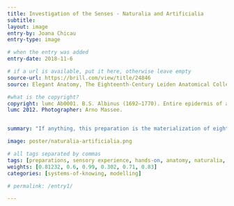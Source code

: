 ```yaml
---
title: Investigation of the Senses - Naturalia and Artificialia
subtitle:
layout: image
entry-by: Joana Chicau
entry-type: image

# when the entry was added
entry-date: 2018-11-6

# if a url is available, put it here, otherwise leave empty
source-url: https://brill.com/view/title/24846
source: Elegant Anatomy, The Eighteenth-Century Leiden Anatomical Collections. Marieke M. A. Hendriksen (2015)

#what is the copyright?
copyright: lumc Ab0001. B.S. Albinus (1692–1770). Entire epidermis of a child's hand, removed from the hand like a glove. Tied and hung from a sprig of Aster Africanus. (Epidermis now on bottom of phial.) Anatomisch Museum
lumc 2012. Photographer: Arno Massee.


summary: "If anything, this preparation is the materialization of eighteenth-century aesthesis: it is both the result of the practical hands-on investigation of the senses, something which can only be done through sensory perception, and of seeking beauty and perfection in nature and sensory experience. (...) The addition of naturalia and artificialia to preparations of human anatomy quickly disappeared though. The informed contemporary observer must indeed have understood and appreciated the references made through the use of lace and plants. However, it appears such references quickly became irrelevant, even if the preparation itself was still appreciated."

image: poster/naturalia-artificialia.png

# all tags separated by commas
tags: [preparations, sensory experience, hands-on, anatomy, naturalia, artificialia]
weights: [0.81232, 0.6, 0.99, 0.302, 0.71, 0.83]
categories: [systems-of-knowing, modelling]

# permalink: /entry1/

---
```

